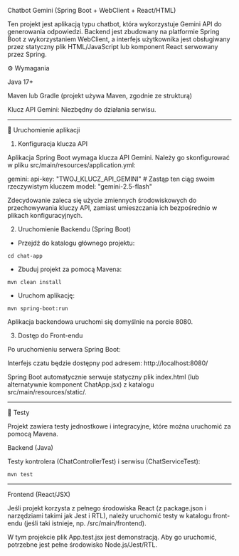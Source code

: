 Chatbot Gemini (Spring Boot + WebClient + React/HTML)


Ten projekt jest aplikacją typu chatbot, która wykorzystuje Gemini API do generowania odpowiedzi. Backend jest zbudowany na platformie Spring Boot z wykorzystaniem WebClient, a interfejs użytkownika jest obsługiwany przez statyczny plik HTML/JavaScript lub komponent React serwowany przez Spring.


⚙️ Wymagania

Java 17+

Maven lub Gradle (projekt używa Maven, zgodnie ze strukturą)

Klucz API Gemini: Niezbędny do działania serwisu.

----------------------------------------------------------------------------------------------------------------

🚀 Uruchomienie aplikacji

1. Konfiguracja klucza API

Aplikacja Spring Boot wymaga klucza API Gemini. Należy go skonfigurować w pliku src/main/resources/application.yml:

gemini:
api-key: "TWOJ_KLUCZ_API_GEMINI" # Zastąp ten ciąg swoim rzeczywistym kluczem
model: "gemini-2.5-flash"


Zdecydowanie zaleca się użycie zmiennych środowiskowych do przechowywania kluczy API, zamiast umieszczania ich bezpośrednio w plikach konfiguracyjnych.


2. Uruchomienie Backendu (Spring Boot)

- Przejdź do katalogu głównego projektu:

`cd chat-app`


- Zbuduj projekt za pomocą Mavena:

`mvn clean install`


- Uruchom aplikację:

`mvn spring-boot:run`


Aplikacja backendowa uruchomi się domyślnie na porcie 8080.


3. Dostęp do Front-endu

Po uruchomieniu serwera Spring Boot:

Interfejs czatu będzie dostępny pod adresem: <bold>http://localhost:8080/</bold>

Spring Boot automatycznie serwuje statyczny plik index.html (lub alternatywnie komponent ChatApp.jsx) z katalogu src/main/resources/static/.

----------------------------------------------------------------------------------------------------------------

🧪 Testy

Projekt zawiera testy jednostkowe i integracyjne, które można uruchomić za pomocą Mavena.

Backend (Java)

Testy kontrolera (ChatControllerTest) i serwisu (ChatServiceTest):

`mvn test`

----------------------------------------------------------------------------------------------------------------

Frontend (React/JSX)

Jeśli projekt korzysta z pełnego środowiska React (z package.json i narzędziami takimi jak Jest i RTL), należy uruchomić testy w katalogu front-endu (jeśli taki istnieje, np. /src/main/frontend).

W tym projekcie plik App.test.jsx jest demonstracją. Aby go uruchomić, potrzebne jest pełne środowisko Node.js/Jest/RTL.



